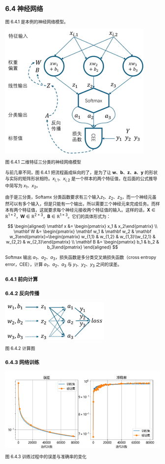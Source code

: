 
## 6.4 神经网络

图 6.4.1 是本例的神经网络模型。

<img src="./img/nn6.png" width=450>

图 6.4.1 二维特征三分类的神经网络模型

与前几章不同，图 6.4.1 把流程画成纵向的了，是为了让 $\mathbf w、\mathbf b、\mathbf z、\mathbf a、\mathbf y$ 的形状与实际的矩阵形状相符。$x_{i,1}、x_{i,2}$ 是一个样本的两个特征值，在后面的公式推导中简写为 $x_1、x_2$。

由于是三分类，Softamx 分类函数要求有三个输入$z_1、z_2、z_3$，而一个神经元虽然可以有多个输入，但是只能有一个输出，所以需要三个神经元来完成任务。而样本有两个特征值，这就要求每个神经元接收两个特征值的输入。这样的话，$\mathbf X \in \mathbb{R}^{1 \times 2}，\mathbf W \in \mathbb{R}^{2 \times 3}，\mathbf B \in \mathbb{R}^{1 \times 3}$。它们的具体形式为：

$$
\begin{aligned}
\mathbf x &= \begin{pmatrix} x_1 & x_2\end{pmatrix} \\
\mathbf W &= \begin{pmatrix} \mathbf w_1 & \mathbf w_2 & \mathbf w_3\end{pmatrix}=\begin{pmatrix} w_{1,1} & w_{1,2} & w_{1,3}\\w_{2,1} & w_{2,2} & w_{2,3}\end{pmatrix} \\
\mathbf B &= \begin{pmatrix} b_1 & b_2 & b_3\end{pmatrix}
\end{aligned}
$$

Softmax 输出 $a_1、a_2、a_3$，损失函数是多分类交叉熵损失函数（cross entropy error，CEE），计算 $a_1、a_2、a_3$ 与 $y_1、y_2、y_3$ 之间的误差。

### 6.4.1 前向计算

### 6.4.2 反向传播

<img src="./img/backward.png" width=320/>

图 6.4.2 计算图

### 6.4.3 网络训练

<img src="./img/loss_accu.png" width=600/>

图 6.4.3 训练过程中的误差与准确率的变化
